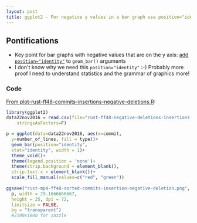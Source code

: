```yaml
---
layout: post
title: ggplot2 - For negative y values in a bar graph use position="identity"
---
```


## Pontifications

* Key point for bar graphs with negative values that are on the y axis: [add ```position="identity"```](http://stackoverflow.com/questions/19481634/ggplot2-warning-stacking-not-well-defined-when-ymin-0) to ```geom_bar()``` arguments
* I don't know why we need this ```position="identity"``` :-) Probably more proof I need to understand statistics and the grammar of graphics more!

### Code

[From plot-rust-ff48-commits-insertions-negative-deletions.R](https://github.com/rtanglao/rt-ff48-rust/blob/master/plot-rust-ff48-commits-insertions-negative-deletions.R):

```R
library(ggplot2)
data22nov2016 = read.csv(file="rust-ff48-negative-deletions-insertions.csv", 
    stringsAsFactors=F)

p = ggplot(data=data22nov2016, aes(x=commit,
  y=number_of_lines, fill = type))+
  geom_bar(position="identity",
  stat="identity", width = 1)+
  theme_void()+ 
  theme(legend.position = 'none')+ 
  theme(strip.background = element_blank(),
  strip.text.x = element_blank())+
  scale_fill_manual(values=c("red", "green")) 
  
ggsave("rust-mp4-ff48-sorted-commits-insertion-negative-deletion.png",
  p, width = 29.1666666667,
  height = 25, dpi = 72, 
  limitsize = FALSE, 
  bg = "transparent") 
  #2100x1800 for zazzle
```

